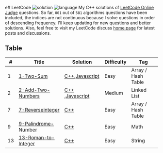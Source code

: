 e# LeetCode ![solution](https://img.shields.io/badge/solution-accepted-green.svg) ![language](https://img.shields.io/badge/language-C%2B%2B-orange.svg)
My C++ solutions of [LeetCode Online Judge](https://leetcode.com/problemset/algorithms/) questions. So far, `001` out of `581` algorithms questions have been included, the indices are not continuous because I solve questions in order of descending frequency. I'll keep updating for new questions and better solutions. Also, feel free to visit my LeetCode discuss [home page](https://discuss.leetcode.com/user/zefengsong) for latest posts and discussions.

## Table
|  #  |      Title      |     Solution    |    Difficulty   | Tag  |
|-----|---------------- | --------------- | --------------- | -----|
|  1  |   [1-Two-Sum](https://leetcode.com/problems/Two-Sum/description/) | [C++](https://github.com/Dhanush-kumar-dk/LeetCode-Solution/blob/main/LeetCode/1-TwoSum.cpp),[Javascript](https://github.com/Dhanush-kumar-dk/LeetCode-Solution/blob/main/LeetCode/1-TwoSum.cpp) | Easy | Array / Hash Table |
|  2  |   [2-Add-Two-Numbers](https://leetcode.com/problems/Add-Two-Numbers/description/) | [C++](https://github.com/Dhanush-kumar-dk/LeetCode-Solution/blob/main/LeetCode/2-AddTwoNumbers.cpp) ,[Javascript](https://github.com/Dhanush-kumar-dk/LeetCode-Solution/blob/main/LeetCode/2-AddTwoNumbers.cpp)| Medium | Linked List |
|  7  | [7-Reverseinteger](https://leetcode.com/problems/reverse-integer/description/) | [C++](https://github.com/Dhanush-kumar-dk/LeetCode-Solution/blob/main/LeetCode/7-ReverseInteger.cpp) | Easy | Array / Hash Table | 
|  9  |   [9-Palindrome-Number](https://leetcode.com/problems/Palindrome-Number/description/) | [C++](https://github.com/Dhanush-kumar-dk/LeetCode-Solution/blob/main/LeetCode/9-PalindromeNumber.cpp) | Easy | Math |
|  13  |   [13-Roman-to-Integer](https://leetcode.com/problems/Roman-to-Integer/description/) | [C++](https://github.com/Dhanush-kumar-dk/LeetCode-Solution/blob/main/LeetCode/13-Roman-to-Integer.cpp) | Easy | String |


